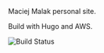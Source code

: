 Maciej Malak personal site.

Build with Hugo and AWS.

![Build Status](https://codebuild.eu-central-1.amazonaws.com/badges?uuid=eyJlbmNyeXB0ZWREYXRhIjoibEgxeFZJZXgyVEM1TEhjLzNWaXhLOW84aXpRZzNGTkQzOTNVZ3B2aVZEQXBrL2VRcU9BYlNrMCtwbVBnSXJ1WjNsdlhzKzVwcWQ3UEFETEJvdFpwc3prPSIsIml2UGFyYW1ldGVyU3BlYyI6IldhN3E4Snd3TmFzWmZidXQiLCJtYXRlcmlhbFNldFNlcmlhbCI6MX0%3D&branch=master)